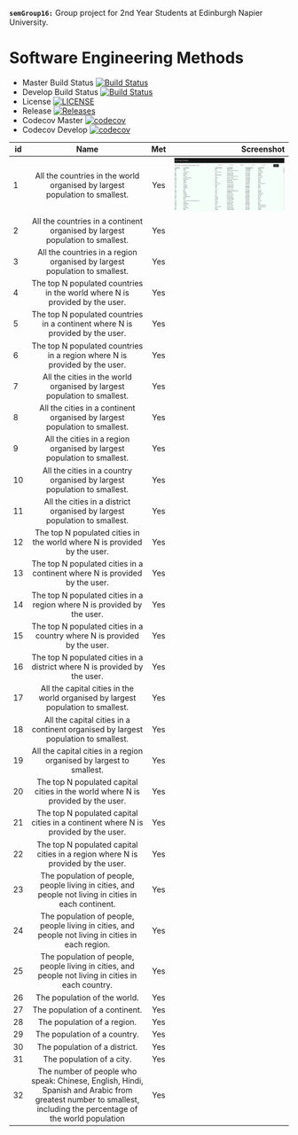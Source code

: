 **`semGroup16:`**
Group project for 2nd Year Students at Edinburgh Napier University. 
# Software Engineering Methods

- Master Build Status [![Build Status](https://travis-ci.org/LiamMBailey/semGroup16.svg?branch=master)](https://travis-ci.org/LiamMBailey/semGroup16)
- Develop Build Status [![Build Status](https://travis-ci.org/LiamMBailey/semGroup16.svg?branch=develop)](https://travis-ci.org/LiamMBailey/semGroup16)
- License [![LICENSE](https://img.shields.io/github/license/LiamMBailey/semGroup16.svg?style=flat-square)](https://github.com/LiamMBailey/semGroup16/blob/master/LICENSE)
- Release [![Releases](https://img.shields.io/github/release/LiamMBailey/semGroup16/all.svg?style=flat-square)](https://github.com/LiamMBailey/semGroup16/releases)
- Codecov Master [![codecov](https://codecov.io/gh/LiamMBailey/semGroup16/branch/master/graph/badge.svg)](https://codecov.io/gh/LiamMBailey/semGroup16)
- Codecov Develop [![codecov](https://codecov.io/gh/LiamMBailey/semGroup16/branch/develop/graph/badge.svg)](https://codecov.io/gh/LiamMBailey/semGroup16)

|id |Name|Met|Screenshot|
|---|:---:|:---:|---:|
|1|All the countries in the world organised by largest population to smallest.|Yes|![](https://github.com/LiamMBailey/semGroup16/blob/master/screenshots/img1.png)|
|2|All the countries in a continent organised by largest population to smallest.|Yes||
|3|All the countries in a region organised by largest population to smallest.|Yes||
|4|The top N populated countries in the world where N is provided by the user.|Yes||
|5|The top N populated countries in a continent where N is provided by the user.|Yes||
|6|The top N populated countries in a region where N is provided by the user.|Yes||
|7|All the cities in the world organised by largest population to smallest.|Yes||
|8|All the cities in a continent organised by largest population to smallest.|Yes||
|9|All the cities in a region organised by largest population to smallest.|Yes||
|10|All the cities in a country organised by largest population to smallest.|Yes||
|11|All the cities in a district organised by largest population to smallest.|Yes||
|12|The top N populated cities in the world where N is provided by the user.|Yes||
|13|The top N populated cities in a continent where N is provided by the user.|Yes||
|14|The top N populated cities in a region where N is provided by the user.|Yes||
|15|The top N populated cities in a country where N is provided by the user.|Yes||
|16|The top N populated cities in a district where N is provided by the user.|Yes||
|17|All the capital cities in the world organised by largest population to smallest.|Yes||
|18|All the capital cities in a continent organised by largest population to smallest.|Yes||
|19|All the capital cities in a region organised by largest to smallest.|Yes||
|20|The top N populated capital cities in the world where N is provided by the user.|Yes||
|21|The top N populated capital cities in a continent where N is provided by the user.|Yes||
|22|The top N populated capital cities in a region where N is provided by the user.|Yes||
|23|The population of people, people living in cities, and people not living in cities in each continent.|Yes||
|24|The population of people, people living in cities, and people not living in cities in each region.|Yes||
|25|The population of people, people living in cities, and people not living in cities in each country.|Yes||
|26|The population of the world.|Yes||
|27|The population of a continent.|Yes||
|28|The population of a region.|Yes||
|29|The population of a country.|Yes||
|30|The population of a district.|Yes||
|31|The population of a city.|Yes||
|32|The number of people who speak: Chinese, English, Hindi, Spanish and Arabic from greatest number to smallest, including the percentage of the world population|Yes||
